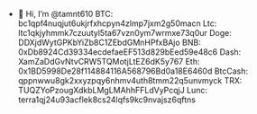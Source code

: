 - 👋 Hi, I’m @tamnt610
BTC: bc1qpf4nuqjut6ukjrfxhcpyn4zlmp7jxm2g50macn
Ltc: ltc1qkjyhmmk7czuutyl5ta67vzn0ym7wrmxe73q0ur
Doge: DDXjdWytGPKbYiZb8C1ZEbdGMnHPfxBAjo
BNB: 0xDb8924Cd39334ecdefaeEF513d829bEed59e48c6
Dash: XamZaDdGvNtvCRW5TQMotjLtEZ6dK5y767
Eth: 0x1BD5998De28f114884116A568796Bd0a18E6460d
BtcCash: qppnwwu8gk2xxyzpqy6nhmv4uth8tmm22q5unvmyck
TRX: TUQZYoPzougXdkbLMgLMAhhFFLdVyPcqjJ
Lunc: terra1qj24u93acflek8cs24lqfs9kc9nvajsz6qftns

<!---
tamnt610/tamnt610 is a ✨ special ✨ repository because its `README.md` (this file) appears on your GitHub profile.
You can click the Preview link to take a look at your changes.
--->
